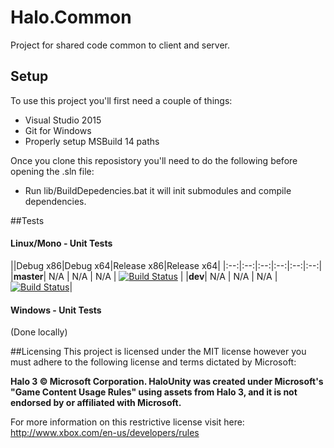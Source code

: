 # Halo.Common

Project for shared code common to client and server.

## Setup

To use this project you'll first need a couple of things:
  - Visual Studio 2015
  - Git for Windows
  - Properly setup MSBuild 14 paths
  
Once you clone this reposistory you'll need to do the following before opening the .sln file:
  - Run lib/BuildDepedencies.bat it will init submodules and compile dependencies.

##Tests

#### Linux/Mono - Unit Tests
||Debug x86|Debug x64|Release x86|Release x64|
|:--:|:--:|:--:|:--:|:--:|:--:|
|**master**| N/A | N/A | N/A | [![Build Status](https://travis-ci.org/HaloUnity/Halo.Common.svg?branch=master)](https://travis-ci.org/HaloUnity/Halo.Common) |
|**dev**| N/A | N/A | N/A | [![Build Status](https://travis-ci.org/HaloUnity/Halo.Common.svg?branch=dev)](https://travis-ci.org/HaloUnity/Halo.Common)|

#### Windows - Unit Tests

(Done locally)

##Licensing
This project is licensed under the MIT license however you must adhere to the following license and terms dictated by Microsoft:

**Halo 3 © Microsoft Corporation. HaloUnity was created under Microsoft's "Game Content Usage Rules" using assets from Halo 3, and it is not endorsed by or affiliated with Microsoft.**

For more information on this restrictive license visit here:
http://www.xbox.com/en-us/developers/rules

